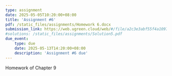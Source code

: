 ```yaml
---
type: assignment
date: 2025-05-05T10:20:00+08:00
title: 'Assignment #6'
pdf: /static_files/assignments/Homework 6.docx
submission_link: https://web.ugreen.cloud/web/#/file/a2c3e3abf55f4a1097a5523b2cc59e96
#solutions: /static_files/assignments/Solution5.pdf
due_event: 
    type: due
    date: 2025-05-13T14:20:00+08:00
    description: 'Assignment #6 due'
---
```

Homework of Chapter 9
